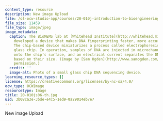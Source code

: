 ```yaml
---
content_type: resource
description: New image Upload
file: /ol-ocw-studio-app/courses/20-010j-introduction-to-bioengineering-be-010j-spring-2006/3b08ca3e3bdee4c51ed90a29014eb7e7_20-010js06-th.jpg
file_size: 11459
file_type: image/jpeg
image_metadata:
  caption: The BioMEMS lab at [Whitehead Institute](http://whitehead.mit.edu/) has
    developed a device that makes DNA fingerprinting faster, more accurate, and portable.
    The chip-based device miniaturizes a process called electrophoresis onto a small
    glass chip. In operation, samples of DNA are injected in microchannels etched
    onto the chip's surface, and an electrical current separates the DNA molecules
    based on their size. (Image by [Sam Ogden](http://www.samogden.com/). Used with
    permission.)
  credit: ''
  image-alt: Photo of a small glass chip DNA sequencing device.
learning_resource_types: []
license: https://creativecommons.org/licenses/by-nc-sa/4.0/
ocw_type: OCWImage
resourcetype: Image
title: 20-010js06-th.jpg
uid: 3b08ca3e-3bde-e4c5-1ed9-0a29014eb7e7
---
```

New image Upload